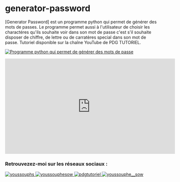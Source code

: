 # generator-password

[Generator Password] est un programme python qui permet de générer des mots de passes. Le programme permet aussi à l'utilisateur de choisir les charactéres qu'ils souhaite voir dans son mot de passe c'est s'il souhaite disposer de chiffre, de lettre ou de carratères special dans son mot de passe. Tutoriel disponible sur la chaîne YouTube de PDG TUTORIEL.



[![Programme python qui permet de générer des mots de passe](http://img.youtube.com/vi/U6XQXe35w1o&t=768s/0.jpg)](https://www.youtube.com/watch?v=U6XQXe35w1o&t=768s "Programme python qui permet de généner des mots de passe !")

<iframe width="560" height="315" src="https://www.youtube.com/embed/U6XQXe35w1o?si=9oawqwRMrlXNxz3Y" title="YouTube video player" frameborder="0" allow="accelerometer; autoplay; clipboard-write; encrypted-media; gyroscope; picture-in-picture; web-share" allowfullscreen></iframe>


<p align="left">
  <h3 align="left">Retrouvezez-moi sur les réseaux sociaux :</h3>
  <a href="https://twitter.com/youssouphs" target="blank">
    <img src="https://img.shields.io/twitter/follow/youssouphs?logo=twitter&style=for-the-badge" alt="youssouphs" />
  </a>
  <a href="https://linkedin.com/youssouphesow" target="blank">
    <img src="https://img.shields.io/badge/LinkedIn-0077B5?style=for-the-badge&logo=linkedin&logoColor=white" alt="youssouphesow" />
  </a>
  <a href="https://youtube.com/pdgtutoriel" target="blank">
    <img src="https://img.shields.io/badge/Youtube-E4405F?style=for-the-badge&logo=youtube&logoColor=white" alt="pdgtutoriel" />
  </a>
  <a href="https://instagram.com/youssouphe__sow" target="blank">
    <img src="https://img.shields.io/badge/Instagram-E4405F?style=for-the-badge&logo=instagram&logoColor=white" alt="youssouphe__sow" />
  </a>
</p>

